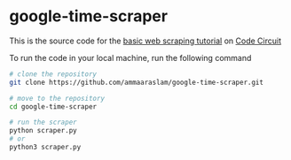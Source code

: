 # google-time-scraper

This is the source code for the [basic web scraping tutorial](https://codecircuit.netlify.app/article/web-scraping-with-python) on [Code Circuit](https://codecircuit.netlify.app)

To run the code in your local machine, run the following command
```sh
# clone the repository
git clone https://github.com/ammaaraslam/google-time-scraper.git

# move to the repository
cd google-time-scraper

# run the scraper
python scraper.py
# or
python3 scraper.py
```
